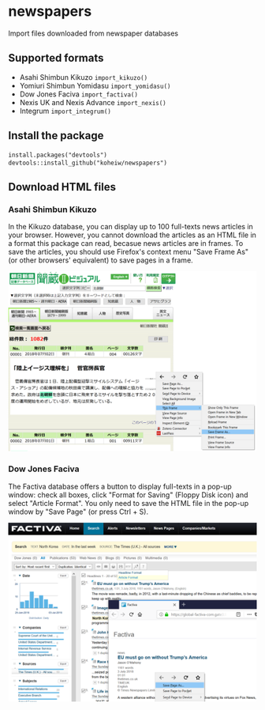 # newspapers

Import files downloaded from newspaper databases

## Supported formats

- Asahi Shimbun Kikuzo `import_kikuzo()`
- Yomiuri Shimbun Yomidasu `import_yomidasu()`
- Dow Jones Faciva `import_factiva()`
- Nexis UK and Nexis Advance `import_nexis()`
- Integrum `import_integrum()`

## Install the package

```
install.packages("devtools")
devtools::install_github("koheiw/newspapers")
```
## Download HTML files

### Asahi Shimbun Kikuzo

In the Kikuzo database, you can display up to 100 full-texts news articles in your browser. However, you cannot download the articles as an HTML file in a format this package can read, becasue news articles are in frames. To save the articles, you should use Firefox's context menu "Save Frame As" (or other browsers' equivalent) to save pages in a frame.

![](images/kikuzo.png)

### Dow Jones Faciva

The Factiva database offers a button to display full-texts in a pop-up window: check all boxes, click "Format for Saving" (Floppy Disk icon) and select "Article Format". You only need to save the HTML file in the pop-up window by "Save Page" (or press Ctrl + S).

![](images/factiva.png)
